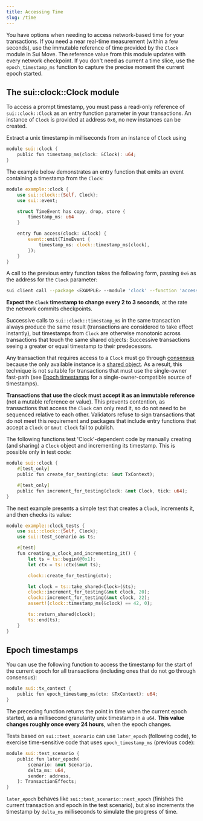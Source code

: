 ```yaml
---
title: Accessing Time
slug: /time
---
```


You have options when needing to access network-based time for your transactions. If you need a near real-time measurement (within a few seconds), use the immutable reference of time provided by the `Clock` module in Sui Move. The reference value from this module updates with every network checkpoint. If you don't need as current a time slice, use the `epoch_timestamp_ms` function to capture the precise moment the current epoch started.

## The sui::clock::Clock module

To access a prompt timestamp, you must pass a read-only reference of `sui::clock::Clock` as an entry function parameter in your transactions. An instance of `Clock` is provided at address `0x6`, no new instances can be created.

Extract a unix timestamp in milliseconds from an instance of `Clock` using

```rust
module sui::clock {
    public fun timestamp_ms(clock: &Clock): u64;
}
```

The example below demonstrates an entry function that emits an event containing a timestamp from the `Clock`:

```rust
module example::clock {
    use sui::clock::{Self, Clock};
    use sui::event;

    struct TimeEvent has copy, drop, store {
        timestamp_ms: u64
    }

    entry fun access(clock: &Clock) {
        event::emit(TimeEvent {
            timestamp_ms: clock::timestamp_ms(clock),
        });
    }
}
```

A call to the previous entry function takes the following form, passing `0x6` as the address for the `Clock` parameter:

```bash
sui client call --package <EXAMPLE> --module 'clock' --function 'access' --args '0x6' --gas-budget 10000
```

**Expect the `Clock` timestamp to change every 2 to 3 seconds**, at the rate the network commits checkpoints.

Successive calls to `sui::clock::timestamp_ms` in the same transaction always produce the same result (transactions are considered to take effect instantly), but timestamps from `Clock` are otherwise monotonic across transactions that touch the same shared objects: Successive transactions seeing a greater or equal timestamp to their predecessors.

Any transaction that requires access to a `Clock` must go through [consensus](../../learn/core-concepts/consensus-engine.md) because the only available instance is a [shared object](../../learn/core-concepts/objects.md#shared). As a result, this technique is not suitable for transactions that must use the single-owner fast-path (see [Epoch timestamps](#epoch-timestamps) for a single-owner-compatible source of timestamps).

**Transactions that use the clock must accept it as an immutable reference** (not a mutable reference or value). This prevents contention, as transactions that access the `Clock` can only read it, so do not need to be sequenced relative to each other. Validators refuse to sign transactions that do not meet this requirement and packages that include entry functions that accept a `Clock` or `&mut Clock` fail to publish.

The following functions test 'Clock'-dependent code by manually creating (and sharing) a `Clock` object and incrementing its timestamp. This is possible only in test code:

```rust
module sui::clock {
    #[test_only]
    public fun create_for_testing(ctx: &mut TxContext);

    #[test_only]
    public fun increment_for_testing(clock: &mut Clock, tick: u64);
}
```

The next example presents a simple test that creates a `Clock`, increments it, and then checks its value:

```rust
module example::clock_tests {
    use sui::clock::{Self, Clock};
    use sui::test_scenario as ts;

    #[test]
    fun creating_a_clock_and_incrementing_it() {
        let ts = ts::begin(@0x1);
        let ctx = ts::ctx(&mut ts);

        clock::create_for_testing(ctx);

        let clock = ts::take_shared<Clock>(&ts);
        clock::increment_for_testing(&mut clock, 20);
        clock::increment_for_testing(&mut clock, 22);
        assert!(clock::timestamp_ms(&clock) == 42, 0);

        ts::return_shared(clock);
        ts::end(ts);
    }
}

```

## Epoch timestamps

You can use the following function to access the timestamp for the start of the current epoch for all transactions (including ones that do not go through consensus):

```rust
module sui::tx_context {
    public fun epoch_timestamp_ms(ctx: &TxContext): u64;
}
```

The preceding function returns the point in time when the current epoch started, as a millisecond granularity unix timestamp in a `u64`. **This value changes roughly once every 24 hours**, when the epoch changes.

Tests based on `sui::test_scenario` can use `later_epoch` (following code), to exercise time-sensitive code that uses `epoch_timestamp_ms` (previous code):

```rust
module sui::test_scenario {
    public fun later_epoch(
        scenario: &mut Scenario,
        delta_ms: u64,
        sender: address,
    ): TransactionEffects;
}
```

`later_epoch` behaves like `sui::test_scenario::next_epoch` (finishes the current transaction and epoch in the test scenario), but also increments the timestamp by `delta_ms` milliseconds to simulate the progress of time.
